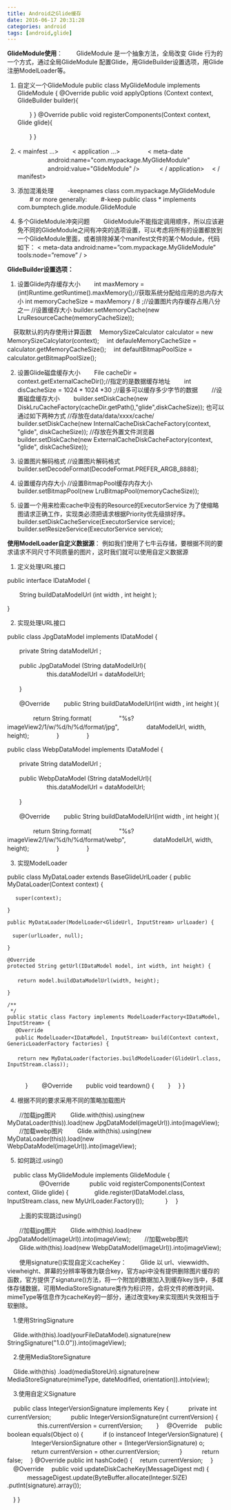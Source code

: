 ```yaml
---
title: Android之Glide缓存
date: 2016-06-17 20:31:28
categories: android
tags: [android,glide]
---
```

**GlideModule使用**：
　　GlideModule 是一个抽象方法，全局改变 Glide 行为的一个方式，通过全局GlideModule 配置Glide，用GlideBuilder设置选项，用Glide注册ModelLoader等。

 1. 自定义一个GlideModule 
    public class MyGlideModule implements GlideModule {
    @Override public void applyOptions (Context context, GlideBuilder builder){
            
    　　}
    }
    @Override public void registerComponents(Context context, Glide glide){
        
    　　}
    }
    
 2. < mainfest ...>
 　　< application ...>
 　　 　　< meta-date
　　　　　android:name="com.mypackage.MyGlideModule"
　　　　　android:value="GlideModule" />
　　　< / application>
　< / manifest>

 3. 添加混淆处理
　　-keepnames class com.mypackage.MyGlideModule
　　# or more generally:
　　#-keep public class * implements com.bumptech.glide.module.GlideModule

 4. 多个GlideModule冲突问题
　　GlideModule不能指定调用顺序，所以应该避免不同的GlideModule之间有冲突的选项设置，可以考虑将所有的设置都放到一个GlideModule里面，或者排除掉某个manifest文件的某个Module，代码如下：
    < meta-data android:name=”com.mypackage.MyGlideModule” tools:node=”remove” / >

**GlideBuilder设置选项：**

 1. 设置Glide内存缓存大小
 　　int maxMemory = (int)Runtime.getRuntime().maxMemory();//获取系统分配给应用的总内存大小
int memoryCacheSize = maxMemory / 8 ;//设置图片内存缓存占用八分之一
//设置缓存大小
builder.setMemoryCache(new LruResourceCache(memoryCacheSize));

　获取默认的内存使用计算函数
　MemorySizeCalculator calculator = new MemorySizeCalcylator(context);
　int defauleMemoryCacheSize = calculator.getMemoryCacheSize();
　int defaultBitmapPoolSize = calculator.getBitmapPoolSize();
　

 2. 设置Glide磁盘缓存大小
　　File cacheDir = context.getExternalCacheDir();//指定的是数据缓存地址
　　int disCacheSize = 1024 * 1024 *30 ;//最多可以缓存多少字节的数据
　　//设置磁盘缓存大小
　　builder.setDiskCache(new DiskLruCacheFactory(cacheDir.getPath(),"glide",diskCacheSize));
也可以通过如下两种方式
//存放在data/data/xxxx/cache/
 builder.setDiskCache(new InternalCacheDiskCacheFactory(context, "glide", diskCacheSize));
//存放在外置文件浏览器
  builder.setDiskCache(new ExternalCacheDiskCacheFactory(context, "glide", diskCacheSize));

 3. 设置图片解码格式
//设置图片解码格式
builder.setDecodeFormat(DecodeFormat.PREFER_ARGB_8888);

 4. 设置缓存内存大小
//设置BitmapPool缓存内存大小
  builder.setBitmapPool(new LruBitmapPool(memoryCacheSize));


 5. 设置一个用来检索cache中没有的Resource的ExecutorService
 为了使缩略图请求正确工作，实现类必须把请求根据Priority优先级排好序。
builder.setDiskCacheService(ExecutorService service);
builder.setResizeService(ExecutorService service);

**使用ModelLoader自定义数据源**：
例如我们使用了七牛云存储，要根据不同的要求请求不同尺寸不同质量的图片，这时我们就可以使用自定义数据源

 1. 定义处理URL接口

public interface IDataModel {

　　String buildDataModelUrl (int width , int height );

}

 2. 实现处理URL接口

 public class JpgDataModel implements IDataModel {

 　　private String dataModelUrl ;

 　　public JpgDataModel (String dataModelUrl){
 　　
  　　 　　this.dataModelUrl = dataModelUrl;

　　}

　　@Override
　　public String buildDataModelUrl(int width , int height ){

 　　 　　return String.format(
  　　 　　"%s?imageView2/1/w/%d/h/%d/format/jpg", 
  　　 　　dataModelUrl, width, height);
 　　 　　} 　　
 　　}	


  public class WebpDataModel implements IDataModel {

 　　private String dataModelUrl ;

 　　public WebpDataModel (String dataModelUrl){
 　　
  　　 　　this.dataModelUrl = dataModelUrl;

　　}

　　@Override
　　public String buildDataModelUrl(int width , int height ){

 　　 　　return String.format(
  　　 　　"%s?imageView2/1/w/%d/h/%d/format/webp", 
  　　 　　dataModelUrl, width, height);
 　　 　　} 　　
 　　}	


 3. 实现ModelLoader

 public class MyDataLoader extends BaseGlideUrlLoader<IDataModel> {
     public MyDataLoader(Context context) {

     　super(context);
    
    }

    public MyDataLoader(ModelLoader<GlideUrl, InputStream> urlLoader) {

    　super(urlLoader, null);
    
    }

    @Override
    protected String getUrl(IDataModel model, int width, int height) {
    　
    　　return model.buildDataModelUrl(width, height);
    
    }

    /**
     */
    public static class Factory implements ModelLoaderFactory<IDataModel, InputStream> {
    　 @Override
    　 public ModelLoader<IDataModel, InputStream> build(Context context, GenericLoaderFactory factories) {
    　　
    　　return new MyDataLoader(factories.buildModelLoader(GlideUrl.class, InputStream.class));
    　
　　　}
　　@Override
　　public void teardown() {
	　　}
    　}
}

 4. 根据不同的要求采用不同的策略加载图片

 　　//加载jpg图片
 　　Glide.with(this).using(new MyDataLoader(this)).load(new JpgDataModel(imageUrl)).into(imageView);
 　　//加载webp图片
 　　Glide.with(this).using(new MyDataLoader(this)).load(new WebpDataModel(imageUrl)).into(imageView);

 5. 如何跳过.using()

　public class MyGlideModule implements GlideModule {
　　
　　　@Override
　　　public void registerComponents(Context context, Glide glide) {
　　　　glide.register(IDataModel.class, InputStream.class, new MyUrlLoader.Factory());
　
　　}
　}

　　上面的实现跳过using()

　　//加载jpg图片
　　Glide.with(this).load(new JpgDataModel(imageUrl)).into(imageView);
　　//加载webp图片
　　Glide.with(this).load(new WebpDataModel(imageUrl)).into(imageView);


　　使用signature()实现自定义cacheKey：
　　Glide 以 url、viewwidth、viewheight、屏幕的分辨率等做为联合key，官方api中没有提供删除图片缓存的函数，官方提供了signature()方法，将一个附加的数据加入到缓存key当中，多媒体存储数据，可用MediaStoreSignature类作为标识符，会将文件的修改时间、mimeType等信息作为cacheKey的一部分，通过改变key来实现图片失效相当于软删除。

　1.使用StringSignature

　Glide.with(this).load(yourFileDataModel).signature(new StringSignature("1.0.0")).into(imageView);

　2.使用MediaStoreSignature 

　Glide.with(this) .load(mediaStoreUri).signature(new MediaStoreSignature(mimeType, dateModified, orientation)).into(view);

　3.使用自定义Signature

　public class IntegerVersionSignature implements Key {
    　　　private int currentVersion;
    　　　public IntegerVersionSignature(int currentVersion) {
    　　　　　this.currentVersion = currentVersion;
　　}
　@Override
　public boolean equals(Object o) {
　　　if (o instanceof IntegerVersionSignature) {
　　　　IntegerVersionSignature other = (IntegerVersionSignature) o;
　　　　return currentVersion = other.currentVersion;
　　　}
　　　return false;
　}
  @Override
  public int hashCode() {
  　return currentVersion;
　}
　@Override
　public void updateDiskCacheKey(MessageDigest md) {
　
　　messageDigest.update(ByteBuffer.allocate(Integer.SIZE)
.putInt(signature).array());

　}
}